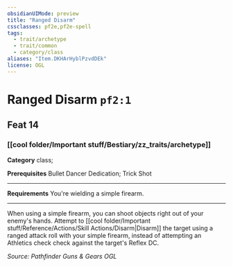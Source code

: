 ```yaml
---
obsidianUIMode: preview
title: "Ranged Disarm"
cssclasses: pf2e,pf2e-spell
tags:
  - trait/archetype
  - trait/common
  - category/class
aliases: "Item.DKHArHyblPzvdDEk"
license: OGL
---
```

# Ranged Disarm `pf2:1`
## Feat 14
### [[cool folder/Important stuff/Bestiary/zz_traits/archetype]]

**Category** class; 



**Prerequisites** Bullet Dancer Dedication; Trick Shot
* * *
**Requirements** You're wielding a simple firearm.

* * *

When using a simple firearm, you can shoot objects right out of your enemy's hands. Attempt to [[cool folder/Important stuff/Reference/Actions/Skill Actions/Disarm|Disarm]] the target using a ranged attack roll with your simple firearm, instead of attempting an Athletics check check against the target's Reflex DC.

*Source: Pathfinder Guns & Gears*
*OGL*